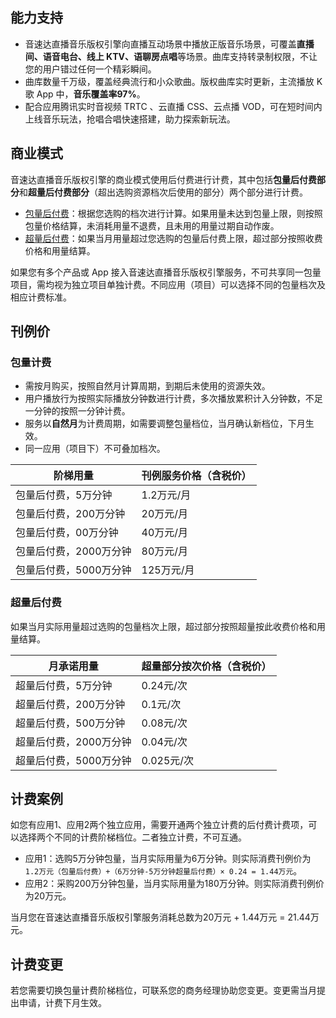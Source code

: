 ## 能力支持
- 音速达直播音乐版权引擎向直播互动场景中播放正版音乐场景，可覆盖**直播间、语音电台、线上 KTV、语聊房点唱**等场景。曲库支持转录制权限，不让您的用户错过任何一个精彩瞬间。
- 曲库数量千万级，覆盖经典流行和小众歌曲。版权曲库实时更新，主流播放 K 歌 App 中，**音乐覆盖率97%**。
- 配合应用腾讯实时音视频 TRTC 、云直播 CSS、云点播 VOD，可在短时间内上线音乐玩法，抢唱合唱快速搭建，助力探索新玩法。

## 商业模式
音速达直播音乐版权引擎的商业模式使用后付费进行计费，其中包括**包量后付费部分**和**超量后付费部分**（超出选购资源档次后使用的部分）两个部分进行计费。
- [包量后付费](#pack)：根据您选购的档次进行计算。如果用量未达到包量上限，则按照包量价格结算，未消耗用量不退费，且未用的用量过期自动作废。
- [超量后付费](#over)：如果当月用量超过您选购的包量后付费上限，超过部分按照收费价格和用量结算。

如果您有多个产品或 App 接入音速达直播音乐版权引擎服务，不可共享同一包量项目，需均视为独立项目单独计费。不同应用（项目）可以选择不同的包量档次及相应计费标准。

 
 [](id:price)
## 刊例价
 [](id:pack)
### 包量计费
- 需按月购买，按照自然月计算周期，到期后未使用的资源失效。
- 用户播放行为按照实际播放分钟数进行计费，多次播放累积计入分钟数，不足一分钟的按照一分钟计费。
- 服务以**自然月**为计费周期，如需要调整包量档位，当月确认新档位，下月生效。
- 同一应用（项目下）不可叠加档次。


| 阶梯用量           | 刊例服务价格（含税价） |
| ---------------------- | -------------------------- |
| 包量后付费，5万分钟    | 1.2万元/月                 |
| 包量后付费，200万分钟  | 20万元/月                  |
| 包量后付费，00万分钟   | 40万元/月                  |
| 包量后付费，2000万分钟 | 80万元/月                  |
| 包量后付费，5000万分钟 | 125万元/月                 |

 
 [](id:over)
### 超量后付费

如果当月实际用量超过选购的包量档次上限，超过部分按照超量按此收费价格和用量结算。

| 月承诺用量         | 超量部分按次价格（含税价） |
| ---------------------- | ------------------------------ |
| 超量后付费，5万分钟    | 0.24元/次                      |
| 超量后付费，200万分钟  | 0.1元/次                       |
| 超量后付费，500万分钟  | 0.08元/次                      |
| 超量后付费，2000万分钟 | 0.04元/次                      |
| 超量后付费，5000万分钟 | 0.025元/次                     |

 [](id:example)
## 计费案例
如您有应用1、应用2两个独立应用，需要开通两个独立计费的后付费计费项，可以选择两个不同的计费阶梯档位。二者独立计费，不可互通。
- 应用1：选购5万分钟包量，当月实际用量为6万分钟。则实际消费刊例价为 `1.2万元（包量后付费）+（6万分钟-5万分钟超量后付费）× 0.24 = 1.44万元`。
- 应用2：采购200万分钟包量，当月实际用量为180万分钟。则实际消费刊例价为20万元。

当月您在音速达直播音乐版权引擎服务消耗总数为20万元 + 1.44万元 = 21.44万元。

 [](id:change)
## 计费变更
若您需要切换包量计费阶梯档位，可联系您的商务经理协助您变更。变更需当月提出申请，计费下月生效。
